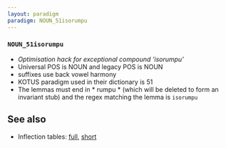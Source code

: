 ```yaml
---
layout: paradigm
paradigm: NOUN_51isorumpu
---
```

### ` NOUN_51isorumpu `

* _Optimisation hack for exceptional compound ’isorumpu’_
* Universal POS is NOUN and legacy POS is NOUN
* suffixes use back vowel harmony
* KOTUS paradigm used in their dictionary is 51
* The lemmas must end in * rumpu * (which will be deleted to form an invariant stub) and the regex matching the lemma is ` isorumpu `

## See also

* Inflection tables: [full](gen/5/isorumpu.html), [short](gen/5/isorumpu_wikt.html)

